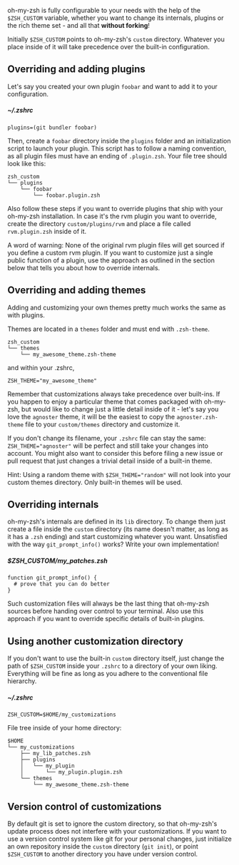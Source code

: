 oh-my-zsh is fully configurable to your needs with the help of the `$ZSH_CUSTOM` variable, whether
you want to change its internals, plugins or the rich theme set - and all that **without forking**!

Initially `$ZSH_CUSTOM` points to oh-my-zsh's `custom` directory. Whatever you place inside of it
will take precedence over the built-in configuration.

## Overriding and adding plugins

Let's say you created your own plugin `foobar` and want to add it to your configuration.

##### _~/.zshrc_
```shell
plugins=(git bundler foobar)
```

Then, create a `foobar` directory inside the `plugins` folder and an initialization script to launch
your plugin. This script has to follow a naming convention, as all plugin files must have an ending
of `.plugin.zsh`. Your file tree should look like this:


```
zsh_custom
└── plugins
    └── foobar
        └── foobar.plugin.zsh
```

Also follow these steps if you want to override plugins that ship with your oh-my-zsh installation.
In case it's the rvm plugin you want to override, create the directory `custom/plugins/rvm` and place
a file called `rvm.plugin.zsh` inside of it.

A word of warning: None of the original rvm plugin files will get sourced if you define a custom rvm
plugin. If you want to customize just a single public function of a plugin, use the approach as outlined
in the section below that tells you about how to override internals.

## Overriding and adding themes

Adding and customizing your own themes pretty much works the same as with plugins.

Themes are located in a `themes` folder and must end with `.zsh-theme`.

```
zsh_custom
└── themes
    └── my_awesome_theme.zsh-theme
```

and within your .zshrc,

```shell
ZSH_THEME="my_awesome_theme"
```

Remember that customizations always take precedence over built-ins. If you happen to enjoy a particular
theme that comes packaged with oh-my-zsh, but would like to change just a little detail inside of it -
let's say you love the `agnoster` theme, it will be the easiest to copy the `agnoster.zsh-theme` file to
your `custom/themes` directory and customize it.

If you don't change its filename, your `.zshrc` file can stay the same: `ZSH_THEME="agnoster"` will be
perfect and still take your changes into account. You might also want to consider this before filing a new
issue or pull request that just changes a trivial detail inside of a built-in theme.

Hint: Using a random theme with `$ZSH_THEME="random"` will not look into your custom themes directory. Only
built-in themes will be used.

## Overriding internals

oh-my-zsh's internals are defined in its `lib` directory. To change them just create a file inside the
`custom` directory (its name doesn't matter, as long as it has a `.zsh` ending) and start customizing whatever
you want. Unsatisfied with the way `git_prompt_info()` works? Write your own implementation!

##### _$ZSH_CUSTOM/my_patches.zsh_
```shell
function git_prompt_info() {
  # prove that you can do better
}
```

Such customization files will always be the last thing that oh-my-zsh sources before handing over control
to your terminal. Also use this approach if you want to override specific details of built-in plugins.


## Using another customization directory

If you don't want to use the built-in `custom` directory itself, just change the path of `$ZSH_CUSTOM`
inside your `.zshrc` to a directory of your own liking. Everything will be fine as long as you adhere to
the conventional file hierarchy.

##### _~/.zshrc_
```shell
ZSH_CUSTOM=$HOME/my_customizations
```

File tree inside of your home directory:

```
$HOME
└── my_customizations
    ├── my_lib_patches.zsh
    ├── plugins
    │   └── my_plugin
    │       └── my_plugin.plugin.zsh
    └── themes
        └── my_awesome_theme.zsh-theme
```

## Version control of customizations

By default git is set to ignore the custom directory, so that oh-my-zsh's update process does not
interfere with your customizations. If you want to use a version control system like git for your
personal changes, just initialize an own repository inside the `custom` directory (`git init`), or
point `$ZSH_CUSTOM` to another directory you have under version control.
